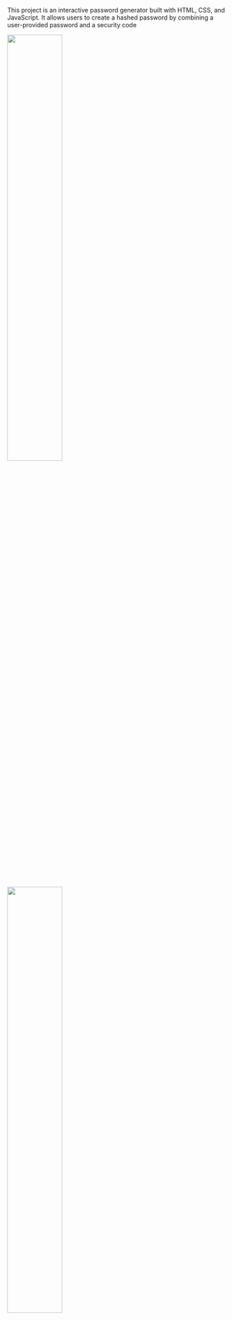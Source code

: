 This project is an interactive password generator built with HTML, CSS, and JavaScript. It allows users to create a hashed password by combining a user-provided password and a security code



<img width="50%"  src="https://github.com/user-attachments/assets/563c27a2-ba00-472f-bf23-76f15df2d046">
<img width="50%"  src="https://github.com/user-attachments/assets/ce63a7fc-e84e-47c7-8439-ad05e9a25633">
